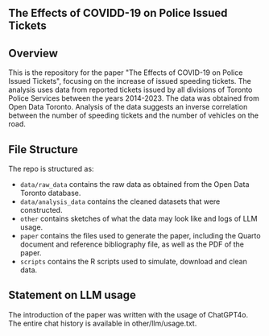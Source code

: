 ## The Effects of COVIDD-19 on Police Issued Tickets

## Overview

This is the repository for the paper "The Effects of COVID-19 on Police Issued Tickets", focusing on the increase of issued speeding tickets. The analysis uses data from reported tickets issued by all divisions of Toronto Police Services between the years 2014-2023. The data was obtained from Open Data Toronto. Analysis of the data suggests an inverse correlation between the number of speeding tickets and the number of vehicles on the road.

## File Structure

The repo is structured as:

-   `data/raw_data` contains the raw data as obtained from the Open Data Toronto database.
-   `data/analysis_data` contains the cleaned datasets that were constructed.
-   `other` contains sketches of what the data may look like and logs of LLM usage.
-   `paper` contains the files used to generate the paper, including the Quarto document and reference bibliography file, as well as the PDF of the paper. 
-   `scripts` contains the R scripts used to simulate, download and clean data.


## Statement on LLM usage

The introduction of the paper was written with the usage of ChatGPT4o. The entire chat history is available in other/llm/usage.txt.